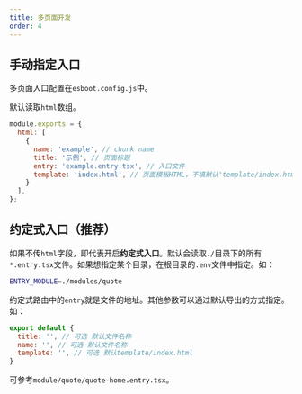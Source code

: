 ```yaml
---
title: 多页面开发
order: 4
---
```


## 手动指定入口

多页面入口配置在`esboot.config.js`中。

默认读取`html`数组。

```js
module.exports = {
  html: [
    {
      name: 'example', // chunk name
      title: '示例', // 页面标题
      entry: 'example.entry.tsx', // 入口文件
      template: 'index.html', // 页面模板HTML，不填默认'template/index.html'
    }
  ],
};
```

## 约定式入口（推荐）

如果不传`html`字段，即代表开启**约定式入口**。默认会读取`./`目录下的所有`*.entry.tsx`文件。如果想指定某个目录，在根目录的`.env`文件中指定。如：

```sh
ENTRY_MODULE=./modules/quote
```

约定式路由中的`entry`就是文件的地址。其他参数可以通过默认导出的方式指定。如：

```js
export default {
  title: '', // 可选 默认文件名称
  name: '', // 可选 默认文件名称
  template: '', // 可选 默认template/index.html 
}
```

可参考`module/quote/quote-home.entry.tsx`。
